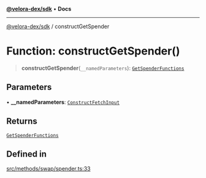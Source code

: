 [**@velora-dex/sdk**](../README.md) • **Docs**

***

[@velora-dex/sdk](../globals.md) / constructGetSpender

# Function: constructGetSpender()

> **constructGetSpender**(`__namedParameters`): [`GetSpenderFunctions`](../type-aliases/GetSpenderFunctions.md)

## Parameters

• **\_\_namedParameters**: [`ConstructFetchInput`](../interfaces/ConstructFetchInput.md)

## Returns

[`GetSpenderFunctions`](../type-aliases/GetSpenderFunctions.md)

## Defined in

[src/methods/swap/spender.ts:33](https://github.com/paraswap/paraswap-sdk/blob/master/src/methods/swap/spender.ts#L33)
